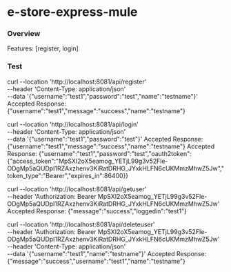 # e-store-express-mule

### Overview
Features: [register, login]

### Test
curl --location 'http://localhost:8081/api/register' \
--header 'Content-Type: application/json' \
--data '{"username":"test1","password":"test","name":"testname"}'
Accepted Response: 
{"username":"test1","message":"success","name":"testname"}

curl --location 'http://localhost:8081/api/login' \
--header 'Content-Type: application/json' \
--data '{"username":"test1","password":"test"}'
Accepted Response: 
{"username":"test1","message":"success","name":"testname"}
Accepted Response: 
{"username":"test1","password":"test","oauth2token":{"access_token":"MpSXI2oX5eamog_YETjL99g3v52Fle-ODgMp5aQUDpI1RZAxzhenv3KiRatDRHG_JYxkHLFN6cUKMmzMhwZ5Jw","token_type":"Bearer","expires_in":86400}}

curl --location 'http://localhost:8081/api/getuser' \
--header 'Authorization: Bearer MpSXI2oX5eamog_YETjL99g3v52Fle-ODgMp5aQUDpI1RZAxzhenv3KiRatDRHG_JYxkHLFN6cUKMmzMhwZ5Jw'
Accepted Response: 
{"message":"success","loggedin":"test1"}

curl --location 'http://localhost:8081/api/deleteuser' \
--header 'Authorization: Bearer MpSXI2oX5eamog_YETjL99g3v52Fle-ODgMp5aQUDpI1RZAxzhenv3KiRatDRHG_JYxkHLFN6cUKMmzMhwZ5Jw' \
--header 'Content-Type: application/json' \
--data '{"username":"test1","name":"testname"}'
Accepted Response: 
{"message":"success","username":"test1","name":"testname"}
